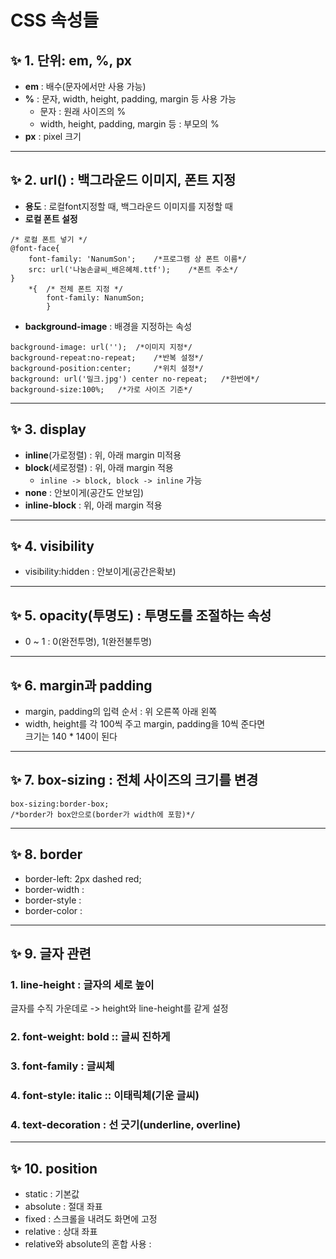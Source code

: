 # CSS 속성들

## ✨ 1. 단위: em, %, px
- **em** : 배수(문자에서만 사용 가능)
- **%** : 문자, width, height, padding, margin 등 사용 가능
    - 문자 : 원래 사이즈의 %
    - width, height, padding, margin 등 : 부모의 %
- **px** : pixel 크기
---
## ✨ 2. url() : 백그라운드 이미지, 폰트 지정
- **용도** : 로컬font지정할 때, 백그라운드 이미지를 지정할 때  
- **로컬 폰트 설정** 
```
/* 로컬 폰트 넣기 */
@font-face{ 
    font-family: 'NanumSon';    /*프로그램 상 폰트 이름*/
    src: url('나눔손글씨_배은혜체.ttf');    /*폰트 주소*/
}
    *{  /* 전체 폰트 지정 */
        font-family: NanumSon;
        }        
```
- **background-image** : 배경을 지정하는 속성
```
background-image: url('');  /*이미지 지정*/
background-repeat:no-repeat;    /*반복 설정*/
background-position:center;     /*위치 설정*/
background: url('밀크.jpg') center no-repeat;   /*한번에*/
background-size:100%;   /*가로 사이즈 기준*/
```
---
## ✨ 3. display
- **inline**(가로정렬) : 위, 아래 margin 미적용 
- **block**(세로정렬) : 위, 아래 margin 적용 
    - ```inline -> block, block -> inline``` 가능
- **none** : 안보이게(공간도 안보임)
- **inline-block** : 위, 아래 margin 적용
---
## ✨ 4. visibility
- visibility:hidden : 안보이게(공간은확보)
---
## ✨ 5. opacity(투명도) : 투명도를 조절하는 속성
- 0 ~ 1 : 0(완전투명), 1(완전불투명)
---
## ✨ 6. margin과 padding
- margin, padding의 입력 순서 : 위 오른쪽 아래 왼쪽
- width, height를 각 100씩 주고 margin, padding을 10씩 준다면   
크기는 140 * 140이 된다
---
## ✨ 7. box-sizing : 전체 사이즈의 크기를 변경
```
box-sizing:border-box;
/*border가 box안으로(border가 width에 포함)*/
```
---
## ✨ 8. border
- border-left: 2px dashed red;
- border-width : 
- border-style : 
- border-color : 
---
## ✨ 9. 글자 관련
### 1. line-height : 글자의 세로 높이  
글자를 수직 가운데로 -> height와 line-height를 같게 설정 
### 2. font-weight: bold  :: 글씨 진하게
### 3. font-family : 글씨체
### 4. font-style: italic :: 이태릭체(기운 글씨) 
### 4. text-decoration : 선 긋기(underline, overline)
---
## ✨ 10. position
- static :  기본값
- absolute : 절대 좌표
- fixed : 스크롤을 내려도 화면에 고정
- relative : 상대 좌표
- relative와 absolute의 혼합 사용 :
